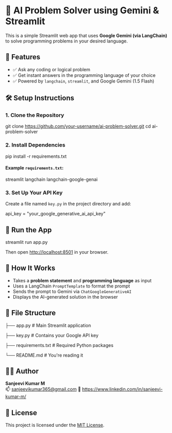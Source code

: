 # 🧠 AI Problem Solver using Gemini & Streamlit
This is a simple Streamlit web app that uses **Google Gemini (via LangChain)** to solve programming problems in your desired language.

## 🚀 Features
- ✅ Ask any coding or logical problem
- ✅ Get instant answers in the programming language of your choice
- ✅ Powered by `langchain`, `streamlit`, and Google Gemini (1.5 Flash)
  
## 🛠️ Setup Instructions

### 1. Clone the Repository

git clone https://github.com/your-username/ai-problem-solver.git
cd ai-problem-solver

### 2. Install Dependencies

pip install -r requirements.txt

#### Example `requirements.txt`:

streamlit
langchain
langchain-google-genai

### 3. Set Up Your API Key

Create a file named `key.py` in the project directory and add:

api_key = "your_google_generative_ai_api_key"
## 🧪 Run the App
streamlit run app.py

Then open [http://localhost:8501](http://localhost:8501) in your browser.

## 🧠 How It Works

- Takes a **problem statement** and **programming language** as input
- Uses a LangChain `PromptTemplate` to format the prompt
- Sends the prompt to Gemini via `ChatGoogleGenerativeAI`
- Displays the AI-generated solution in the browser

## 📁 File Structure

├── app.py             # Main Streamlit application 

├── key.py             # Contains your Google API key

├── requirements.txt   # Required Python packages

└── README.md          # You're reading it

## 🧑‍💻 Author

**Sanjeevi Kumar M**  
📫 sanjeevikumar365@gmail.com 
🔗 https://www.linkedin.com/in/sanjeevi-kumar-m/

## 📜 License

This project is licensed under the [MIT License](LICENSE).
